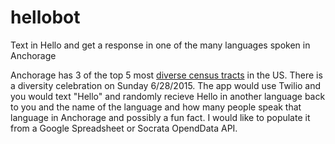 # hellobot
Text in Hello and get a response in one of the many languages spoken in Anchorage

Anchorage has 3 of the top 5 most [diverse census tracts](http://www.cnn.com/2015/06/12/us/most-diverse-place-in-america/index.html) in the US. There is a diversity celebration on Sunday 6/28/2015. 
The app would use Twilio and you would text "Hello" and randomly recieve Hello in another language back to you and the name of the language and how many people speak that language in Anchorage and possibly a fun fact. 
I would like to populate it from a Google Spreadsheet or Socrata OpendData API.
